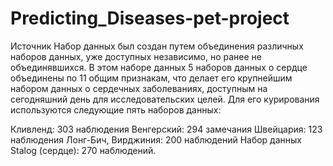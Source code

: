 # Predicting_Diseases-pet-project
Источник
Набор данных был создан путем объединения различных наборов данных, уже доступных независимо, но ранее не объединявшихся. В этом наборе данных 5 наборов данных о сердце объединены по 11 общим признакам, что делает его крупнейшим набором данных о сердечных заболеваниях, доступным на сегодняшний день для исследовательских целей. Для его курирования используются следующие пять наборов данных:

Кливленд: 303 наблюдения
Венгерский: 294 замечания
Швейцария: 123 наблюдения
Лонг-Бич, Вирджиния: 200 наблюдений
Набор данных Stalog (сердце): 270 наблюдений.
